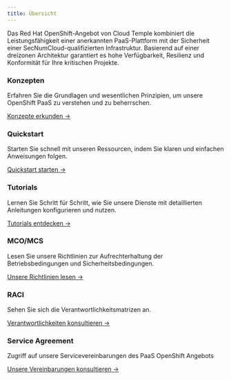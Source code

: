 ```yaml
---
title: Übersicht
---
```


Das Red Hat OpenShift-Angebot von Cloud Temple kombiniert die Leistungsfähigkeit einer anerkannten PaaS-Plattform mit der Sicherheit einer SecNumCloud-qualifizierten Infrastruktur. Basierend auf einer dreizonen Architektur garantiert es hohe Verfügbarkeit, Resilienz und Konformität für Ihre kritischen Projekte.

<div class="card-grid">
  <div class="card">
    <h3>Konzepten</h3>
    <p>Erfahren Sie die Grundlagen und wesentlichen Prinzipien, um unsere OpenShift PaaS zu verstehen und zu beherrschen.</p>
    <a href="paas_openshift/concepts" class="card-link">Konzepte erkunden &rarr;</a>
  </div>
  <div class="card">
    <h3>Quickstart</h3>
    <p>Starten Sie schnell mit unseren Ressourcen, indem Sie klaren und einfachen Anweisungen folgen.</p>
    <a href="paas_openshift/quickstart" class="card-link">Quickstart starten &rarr;</a>
  </div>
  <div class="card">
    <h3>Tutorials</h3>
    <p>Lernen Sie Schritt für Schritt, wie Sie unsere Dienste mit detaillierten Anleitungen konfigurieren und nutzen.</p>
    <a href="paas_openshift/tutorials" class="card-link">Tutorials entdecken &rarr;</a>
  </div>
  <div class="card">
    <h3>MCO/MCS</h3>
    <p>Lesen Sie unsere Richtlinien zur Aufrechterhaltung der Betriebsbedingungen und Sicherheitsbedingungen.</p>
    <a href="governance/paas/mco_mcs" class="card-link">Unsere Richtlinien lesen &rarr;</a>
  </div>
  <div class="card">
    <h3>RACI</h3>
    <p>Sehen Sie sich die Verantwortlichkeitsmatrizen an.</p>
    <a href="governance/paas/raci" class="card-link">Verantwortlichkeiten konsultieren &rarr;</a>
  </div>
  <div class="card">
    <h3>Service Agreement</h3>
    <p>Zugriff auf unsere Servicevereinbarungen des PaaS OpenShift Angebots</p>
    <a href="governance/paas/service_agreement_paas" class="card-link">Unsere Vereinbarungen konsultieren &rarr;</a>
  </div>
</div>
